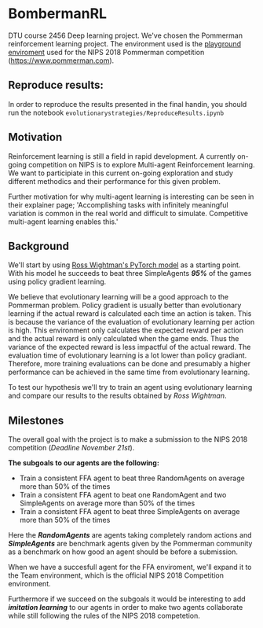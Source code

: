 # BombermanRL
DTU course 2456 Deep learning project. 
We've chosen the Pommerman reinforcement learning project. The environment used is the [playground enviroment](https://github.com/MultiAgentLearning/playground) used for the NIPS 2018 Pommerman competition (<https://www.pommerman.com>).

## Reproduce results:
In order to reproduce the results presented in the final handin, you should run the notebook `evolutionarystrategies/ReproduceResults.ipynb`

## Motivation
Reinforcement learning is still a field in rapid development. A currently on-going competition on NIPS is to explore Multi-agent Reinforcement learning. We want to participiate in this current on-going exploration and study different methodics and their performance for this given problem. 

Further motivation for why multi-agent learning is interesting can be seen in their explainer page;
'Accomplishing tasks with infinitely meaningful variation is common in the real world and difficult to simulate. Competitive multi-agent learning enables this.'

## Background
We'll start by using [Ross Wightman's PyTorch model](https://github.com/rwightman/pytorch-pommerman-rl) as a starting point. With his model he succeeds to beat three SimpleAgents **_95%_** of the games using policy gradient learning.

We believe that evolutionary learning will be a good approach to the Pommerman problem. Policy gradient is usually better than evolutionary learning if the actual reward is calculated each time an action is taken. This is because the variance of the evaluation of evolutionary learning per action is high. This environment only calculates the expected reward per action and the actual reward is only calculated when the game ends. Thus the variance of the expected reward is less impactful of the actual reward. The evaluation time of evolutionary learning is a lot lower than policy gradiant. Therefore, more training evaluations can be done and presumably a higher performance can be achieved in the same time from evolutionary learning.

To test our hypothesis we'll try to train an agent using evolutionary learning and compare our results to the results obtained by *Ross Wightman*.
 

## Milestones
The overall goal with the project is to make a submission to the NIPS 2018 competition (*Deadline November 21st*).

**The subgoals to our agents are the following:**
  - Train a consistent FFA agent to beat three RandomAgents on average more than 50% of the times
  - Train a consistent FFA agent to beat one RandomAgent and two SimpleAgents on average more than 50% of the times
  - Train a consistent FFA agent to beat three SimpleAgents on average more than 50% of the times

Here the **_RandomAgents_** are agents taking completely random actions and **_SimpleAgents_** are benchmark agents given by the Pommerman community as a benchmark on how good an agent should be before a submission. 

When we have a succesfull agent for the FFA enviroment, we'll expand it to the Team environment, which is the official NIPS 2018 Competition environment.

Furthermore if we succeed on the subgoals it would be interesting to add **_imitation learning_** to our agents in order to make two agents collaborate while still following the rules of the NIPS 2018 competetion.
 





